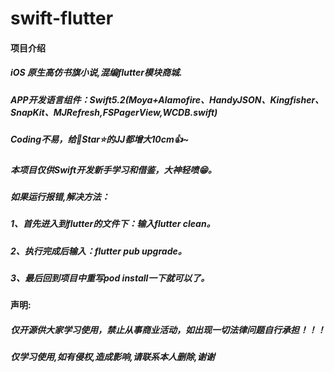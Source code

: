 # swift-flutter
#### 项目介绍
##### iOS 原生高仿书旗小说,混编flutter模块商城.
##### APP开发语言组件：Swift5.2(Moya+Alamofire、HandyJSON、Kingfisher、SnapKit、MJRefresh,FSPagerView,WCDB.swift)
##### Coding不易，给🌟Star⭐的JJ都增大10cm👍~
##### 本项目仅供Swift开发新手学习和借鉴，大神轻喷😁。
##### 如果运行报错,解决方法：
##### 1、首先进入到flutter的文件下：输入flutter clean。
##### 2、执行完成后输入：flutter pub upgrade。
##### 3、最后回到项目中重写pod install一下就可以了。


#### 声明:

##### 仅开源供大家学习使用，禁止从事商业活动，如出现一切法律问题自行承担！！！
##### 仅学习使用,如有侵权,造成影响,请联系本人删除,谢谢

